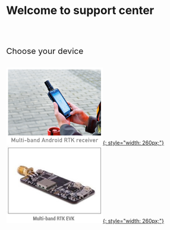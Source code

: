<p style="font-size:30px;"><strong>Welcome to support center
</strong>
</p>
<br>


<p style="font-size:22px;padding:10px 0px 10px 0px;"> Choose your device </p>


 [![](images/d303.png "Android RTK"){: style="width: 260px;"} ](/d303-docs)
 [![](images/rtk-board.jpg "Multi-band RTK EVK"){: style="width: 260px;"} ](/rtk-board)

 
<br><br>